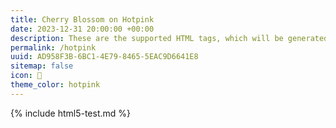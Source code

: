 ```yaml
---
title: Cherry Blossom on Hotpink
date: 2023-12-31 20:00:00 +00:00
description: These are the supported HTML tags, which will be generated from Markdown.
permalink: /hotpink
uuid: AD958F3B-6BC1-4E79-8465-5EAC9D6641E8
sitemap: false
icon: 🌸
theme_color: hotpink
---
```

{% include html5-test.md %}